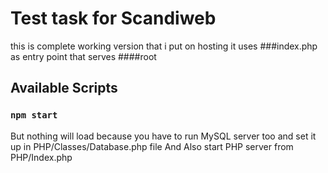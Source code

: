 # Test task for Scandiweb

this is complete working version that i put on hosting
it uses ###index.php as entry point that serves ####root

## Available Scripts


### `npm start`

But nothing will load because you have to run MySQL server too and set it up in PHP/Classes/Database.php file
And Also start PHP server from PHP/Index.php


